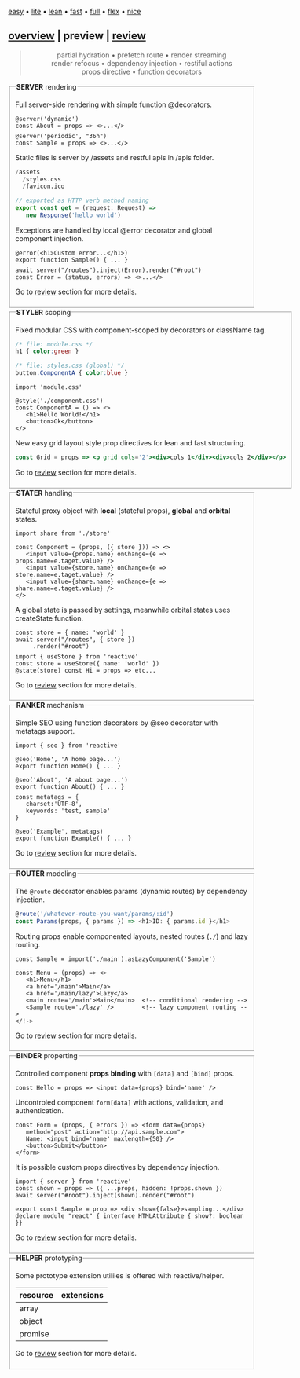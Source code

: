 <style>@import url(./preview.css);</style>
<script src='./overview.js'></script>
<script src='./preview.js'></script>

<article id='preview' preview>
<section menu center menu-top>
   
   [easy](# 'vanilla-like low learning-curve') 
   • [lite](#) 
   • [lean](#) 
   • [fast](#) 
   • [full](#) 
   • [flex](#) 
   • [nice](#)
   
</section>

# <a href='#' onclick='goto("./overview.html")'>overview</a> | **preview** | <a href='#'>review</a>

<center style='text-align: center !important'>

> partial hydration • prefetch route • render streaming <br/>render refocus • dependency injection • restiful actions <br/>props directive • function decorators

</center>

<fieldset id='server' onclick='onPreview(this.id)'>
<legend><b>SERVER</b> rendering</legend>

Full server-side rendering with simple function @decorators.

<aside cols='2' >

```tsx
@server('dynamic')  
const About = props => <>...</>
```
```tsx
@server('periodic', "36h") 
const Sample = props => <>...</>
```

</aside>

Static files is server by /assets and restful apis in /apis folder.

<aside cols='4:5' >

```py
/assets
  /styles.css
  /favicon.ico
```
```ts
// exported as HTTP verb method naming
export const get = (request: Request) =>
   new Response('hello world')
```

</aside>

Exceptions are handled by local @error decorator and global component injection.

<aside cols='4:5'>

```tsx
@error(<h1>Custom error...</h1>)
export function Sample() { ... }
```

```tsx
await server("/routes").inject(Error).render("#root")
const Error = (status, errors) => <>...</>
```

</aside>

Go to <a href='#' onclick='goto("./review/server.html")'>review</a> section for more details.

</fieldset>

<fieldset id ='styler' onclick='onPreview(this.id)'>
<legend><b>STYLER</b> scoping</legend>

Fixed modular CSS with component-scoped by decorators or className tag.

<aside cols='2'><div>

```css
/* file: module.css */
h1 { color:green }
```
```css
/* file: styles.css (global) */
button.ComponentA { color:blue }
```

</div><div>

```tsx
import 'module.css'

@style('./component.css')
const ComponentA = () => <>
   <h1>Hello World!</h1>
   <button>Ok</button>
</>
```

</div></aside>

<style>pre { margin: 7px 0px; }</style>

New easy grid layout style prop directives for lean and fast structuring.

```jsx
const Grid = props => <p grid cols='2'><div>cols 1</div><div>cols 2</div></p>
```

Go to <a href='#' onclick='goto("./review/styler.html")'>review</a> section for more details.

</fieldset>

<fieldset id='stater' onclick='onPreview(this.id)'>
<legend><b>STATER</b> handling</legend>

Stateful proxy object with **local** (stateful props), **global** and **orbital** states.

```tsx
import share from './store'

const Component = (props, ({ store })) => <>
   <input value={props.name} onChange={e => props.name=e.taget.value} />
   <input value={store.name} onChange={e => store.name=e.taget.value} />
   <input value={share.name} onChange={e => share.name=e.taget.value} />
</>
```

A global state is passed by settings, meanwhile orbital states uses createState function.

<aside cols='2'>

```tsx
const store = { name: 'world' }
await server("/routes", { store })
     .render("#root")
```

```tsx
import { useStore } from 'reactive'
const store = useStore({ name: 'world' })
@state(store) const Hi = props => etc...
```

</aside>

Go to <a href='#' onclick='goto("./review/stater.html")'>review</a> section for more details.

</fieldset>

<fieldset id='ranker' onclick='onPreview(this.id)'>
<legend><b>RANKER</b> mechanism</legend>

Simple SEO using function decorators by @seo decorator with metatags support.

<aside cols=2>

```tsx
import { seo } from 'reactive'

@seo('Home', 'A home page...')
export function Home() { ... }

@seo('About', 'A about page...')
export function About() { ... }
```

```tsx
const metatags = { 
   charset:'UTF-8', 
   keywords: 'test, sample'
}

@seo('Example', metatags)
export function Example() { ... }
```
</aside>

Go to <a href='#' onclick='goto("./review/ranker.html")'>review</a> section for more details.

</fieldset>

<fieldset id='router' onclick='onPreview(this.id)'>
<legend><b>ROUTER</b> modeling</legend>

The `@route` decorator enables params (dynamic routes) by dependency injection.

```ts
@route('/whatever-route-you-want/params/:id')
const Params(props, { params }) => <h1>ID: { params.id }</h1>
```

Routing props enable componented layouts, nested routes (`./`) and lazy routing.

```tsx
const Sample = import('./main').asLazyComponent('Sample')

const Menu = (props) => <>
   <h1>Menu</h1>
   <a href='/main'>Main</a>
   <a href='/main/lazy'>Lazy</a>   
   <main route='/main'>Main</main>  <!-- conditional rendering -->   
   <Sample route='./lazy' />        <!-- lazy component routing -->
</!->
```
</aside>

Go to <a href='#' onclick='goto("./review/router.html")'>review</a> section for more details.

</fieldset>

<fieldset id='binder' onclick='onPreview(this.id)'>
<legend><b>BINDER</b> properting</legend>

Controlled component **props binding** with `[data]` and `[bind]` props.

```tsx
const Hello = props => <input data={props} bind='name' /> 
```

Uncontroled component `form[data]` with actions, validation, and authentication.

```tsx
const Form = (props, { errors }) => <form data={props} 
   method="post" action="http://api.sample.com"> 
   Name: <input bind='name' maxlength={50} /> 
   <button>Submit</button>
</form>
```

It is possible custom props directives by dependency injection.

```tsx
import { server } from 'reactive'
const shown = props => ({ ...props, hidden: !props.shown })
await server("#root").inject(shown).render("#root")

export const Sample = prop => <div show={false}>sampling...</div>
declare module "react" { interface HTMLAttribute { show?: boolean }}
```

Go to <a href='#' onclick='goto("./review/binder.html")'>review</a> section for more details.

</fieldset>

<fieldset id='helper' onclick='onPreview(this.id)'>
<legend><b>HELPER</b> prototyping</legend>

Some prototype extension utiliies is offered with reactive/helper.

| resource | extensions |
|-|-|
| array | |
| object | |
| promise | |

Go to <a href='#' onclick='goto("./review/helper.html")'>review</a> section for more details.

</fieldset>
</article>